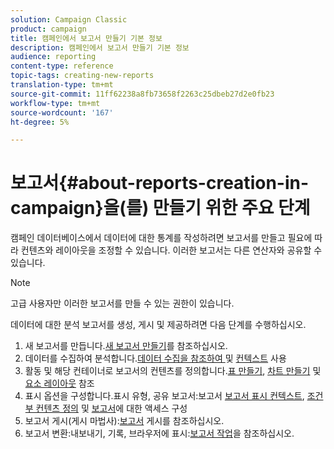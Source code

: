 ```yaml
---
solution: Campaign Classic
product: campaign
title: 캠페인에서 보고서 만들기 기본 정보
description: 캠페인에서 보고서 만들기 기본 정보
audience: reporting
content-type: reference
topic-tags: creating-new-reports
translation-type: tm+mt
source-git-commit: 11ff62238a8fb73658f2263c25dbeb27d2e0fb23
workflow-type: tm+mt
source-wordcount: '167'
ht-degree: 5%

---
```



# 보고서{#about-reports-creation-in-campaign}을(를) 만들기 위한 주요 단계

캠페인 데이터베이스에서 데이터에 대한 통계를 작성하려면 보고서를 만들고 필요에 따라 컨텐츠와 레이아웃을 조정할 수 있습니다. 이러한 보고서는 다른 연산자와 공유할 수 있습니다.

>[!NOTE]
>
>고급 사용자만 이러한 보고서를 만들 수 있는 권한이 있습니다.

데이터에 대한 분석 보고서를 생성, 게시 및 제공하려면 다음 단계를 수행하십시오.

1. 새 보고서를 만듭니다.[새 보고서 만들기](../../reporting/using/creating-a-new-report.md)를 참조하십시오.
1. 데이터를 수집하여 분석합니다.[데이터 수집을 참조하여 ](../../reporting/using/collecting-data-to-analyze.md) 및 [컨텍스트](../../reporting/using/using-the-context.md) 사용
1. 활동 및 해당 컨테이너로 보고서의 컨텐츠를 정의합니다.[표 만들기](../../reporting/using/creating-a-table.md), [차트 만들기](../../reporting/using/creating-a-chart.md) 및 [요소 레이아웃](../../reporting/using/element-layout.md) 참조
1. 표시 옵션을 구성합니다.표시 유형, 공유 보고서:보고서 [보고서 표시 컨텍스트](../../reporting/using/configuring-access-to-the-report.md#report-display-context), [조건부 컨텐츠 정의](../../reporting/using/defining-a-conditional-content.md) 및 [보고서](../../reporting/using/configuring-access-to-the-report.md)에 대한 액세스 구성
1. 보고서 게시(게시 마법사):[보고서](../../reporting/using/configuring-access-to-the-report.md#publishing-the-report) 게시를 참조하십시오.
1. 보고서 변환:내보내기, 기록, 브라우저에 표시:[보고서 작업](../../reporting/using/actions-on-reports.md)을 참조하십시오.

